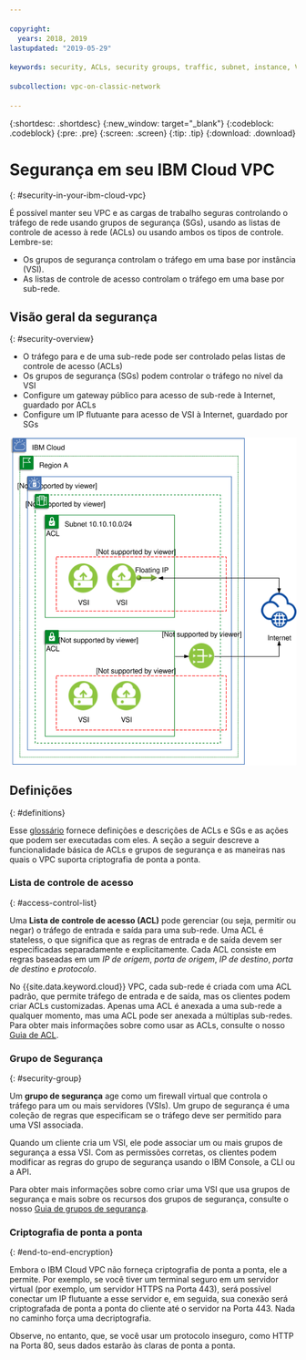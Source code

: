 ```yaml
---

copyright:
  years: 2018, 2019
lastupdated: "2019-05-29"

keywords: security, ACLs, security groups, traffic, subnet, instance, VSI, firewall, encryption

subcollection: vpc-on-classic-network

---
```


{:shortdesc: .shortdesc}
{:new_window: target="_blank"}
{:codeblock: .codeblock}
{:pre: .pre}
{:screen: .screen}
{:tip: .tip}
{:download: .download}

# Segurança em seu IBM Cloud VPC
{: #security-in-your-ibm-cloud-vpc}

É possível manter seu VPC e as cargas de trabalho seguras controlando o tráfego de rede usando grupos de segurança (SGs), usando as listas de controle de acesso à rede (ACLs) ou usando ambos os tipos de controle. Lembre-se:

* Os grupos de segurança controlam o tráfego em uma base por instância (VSI).
* As listas de controle de acesso controlam o tráfego em uma base por sub-rede.

## Visão geral da segurança
{: #security-overview}

* O tráfego para e de uma sub-rede pode ser controlado pelas listas de controle de acesso (ACLs)
* Os grupos de segurança (SGs) podem controlar o tráfego no nível da VSI
* Configure um gateway público para acesso de sub-rede à Internet, guardado por ACLs
* Configure um IP flutuante para acesso de VSI à Internet, guardado por SGs

![Conectividade e segurança do IBM VPC](images/vpc-connectivity-and-security.svg "Conectividade e segurança do IBM VPC")

## Definições
{: #definitions}

Esse [glossário](/docs/vpc-on-classic?topic=vpc-on-classic-vpc-glossary) fornece definições e descrições de ACLs e SGs e as ações que podem ser executadas com eles. A seção a seguir descreve a funcionalidade básica de ACLs e grupos de segurança e as maneiras nas quais o VPC suporta criptografia de ponta a ponta.

### Lista de controle de acesso
{: #access-control-list}

Uma **Lista de controle de acesso (ACL)** pode gerenciar (ou seja, permitir ou negar) o tráfego de entrada e saída para uma sub-rede. Uma ACL é stateless, o que significa que as regras de entrada e de saída devem ser especificadas separadamente e explicitamente. Cada ACL consiste em regras baseadas em um *IP de origem*, *porta de origem*, *IP de destino*, *porta de destino* e *protocolo*.

No {{site.data.keyword.cloud}} VPC, cada sub-rede é criada com uma ACL padrão, que permite tráfego de entrada e de saída, mas os clientes podem criar ACLs customizadas. Apenas uma ACL é anexada a uma sub-rede a qualquer momento, mas uma ACL pode ser anexada a múltiplas sub-redes. Para obter mais informações sobre como usar as ACLs, consulte o nosso [Guia de ACL](/docs/vpc-on-classic-network?topic=vpc-on-classic-network-setting-up-network-acls).

### Grupo de Segurança
{: #security-group}

Um **grupo de segurança** age como um firewall virtual que controla o tráfego para um ou mais servidores (VSIs). Um grupo de segurança é uma coleção de regras que especificam se o tráfego deve ser permitido para uma VSI associada. 

Quando um cliente cria um VSI, ele pode associar um ou mais grupos de segurança a essa VSI. Com as permissões corretas, os clientes podem modificar as regras do grupo de segurança usando o IBM Console, a CLI ou a API.

Para obter mais informações sobre como criar uma VSI que usa grupos de segurança e mais sobre os recursos dos grupos de segurança, consulte o nosso [Guia de grupos de segurança](/docs/vpc-on-classic-network?topic=vpc-on-classic-network-using-security-groups).

### Criptografia de ponta a ponta
{: #end-to-end-encryption}

Embora o IBM Cloud VPC não forneça criptografia de ponta a ponta, ele a permite. Por exemplo, se você tiver um terminal seguro em um servidor virtual (por exemplo, um servidor HTTPS na Porta 443), será possível conectar um IP flutuante a esse servidor e, em seguida, sua conexão será criptografada de ponta a ponta do cliente até o servidor na Porta 443.  Nada no caminho força uma decriptografia.

Observe, no entanto, que, se você usar um protocolo inseguro, como HTTP na Porta 80, seus dados estarão às claras de ponta a ponta.
